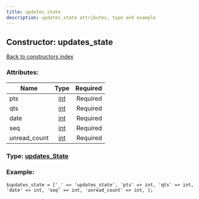 ```yaml
---
title: updates_state
description: updates_state attributes, type and example
---
```

## Constructor: updates\_state  
[Back to constructors index](index.md)



### Attributes:

| Name     |    Type       | Required |
|----------|:-------------:|---------:|
|pts|[int](../types/int.md) | Required|
|qts|[int](../types/int.md) | Required|
|date|[int](../types/int.md) | Required|
|seq|[int](../types/int.md) | Required|
|unread\_count|[int](../types/int.md) | Required|



### Type: [updates\_State](../types/updates_State.md)


### Example:

```
$updates_state = ['_' => 'updates_state', 'pts' => int, 'qts' => int, 'date' => int, 'seq' => int, 'unread_count' => int, ];
```  

